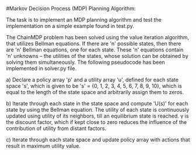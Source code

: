 #Markov Decision Process (MDP) Planning Algorithm:

The task is to implement an MDP planning algorithm and test the implementation on a simple example found in test.py.

The ChainMDP problem has been solved using the value iteration algorithm, that utilizes Bellman equations. If there are 'n' possible states, then there are 'n' Bellman equations, one for each state. These 'n' equations contain 'n' unknowns – the utilities of the states, whose solution can be obtained by solving them simultaneously. The following pseudocode has been implemented in solver.py file.

a) Declare a policy array 'p' and a utility array 'u', defined for each state space 's', which is given to be
's' = {0, 1, 2, 3, 4, 5, 6, 7, 8, 9, 10}, which is equal to the length of the state space and arbitrarily assign them to zeros.

b) Iterate through each state in the state space and compute 'U(s)' for each state by using the Bellman equation. The utility of each state is continuously updated using utility of its neighbors, till an equilibrium state is reached. γ is the discount factor, which if kept close to zero reduces the influence of the contribution of utility from distant factors.

c) Iterate through each state space and update policy array with actions that result in maximum utility value.
